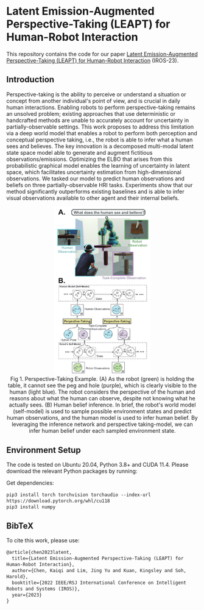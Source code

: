 # Latent Emission-Augmented Perspective-Taking (LEAPT) for Human-Robot Interaction
This repository contains the code for our paper [Latent Emission-Augmented Perspective-Taking (LEAPT) for Human-Robot Interaction](https://arxiv.org/pdf/2308.06498.pdf) (IROS-23).

## Introduction

Perspective-taking is the ability to perceive or understand a situation or concept from another individual's point of view, and is crucial in daily human interactions. Enabling robots to perform perspective-taking  remains an unsolved problem; existing approaches that use deterministic or handcrafted methods are unable to accurately account for uncertainty in partially-observable settings. This work proposes to address this limitation via a deep world model that enables a robot to perform both perception and conceptual perspective taking, i.e., the robot is able to infer what a human sees and believes. The key innovation is a decomposed multi-modal latent state space model able to generate and augment fictitious observations/emissions. Optimizing the ELBO that arises from this probabilistic graphical model enables the learning of uncertainty in latent space, which facilitates uncertainty estimation from high-dimensional observations. We tasked our model to predict human observations and beliefs on three partially-observable HRI tasks. Experiments show that our method significantly outperforms existing baselines and is able to infer visual observations available to other agent and their internal beliefs. 
<p align="center">
  <img src="https://github.com/clear-nus/perspective-taking-dmssm/blob/main/image/LEAPT.png?raw=true" width="50%">
  <br />
  <span>Fig 1. Perspective-Taking Example. (A) As the robot (green) is holding the table, it cannot see the peg and hole (purple), which is clearly visible to the human (light blue). The robot considers the perspective of the human and reasons about what the human can observe, despite not knowing what he actually sees. (B) Human belief inference. In brief, the robot's world model (self-model) is used to sample possible environment states and predict human observations, and the human model is used to infer human belief. By leveraging the inference network and perspective taking-model, we can infer human belief under each sampled environment state.</span>
</p>

## Environment Setup 

The code is tested on Ubuntu 20.04, Python 3.8+ and CUDA 11.4. Please download the relevant Python packages by running:

Get dependencies:

```
pip3 install torch torchvision torchaudio --index-url https://download.pytorch.org/whl/cu118
pip3 install numpy
```

## BibTeX

To cite this work, please use:

```
@article{chen2023latent,
  title={Latent Emission-Augmented Perspective-Taking (LEAPT) for Human-Robot Interaction},
  author={Chen, Kaiqi and Lim, Jing Yu and Kuan, Kingsley and Soh, Harold},
  booktitle={2022 IEEE/RSJ International Conference on Intelligent Robots and Systems (IROS)},
  year={2023}
}
```
